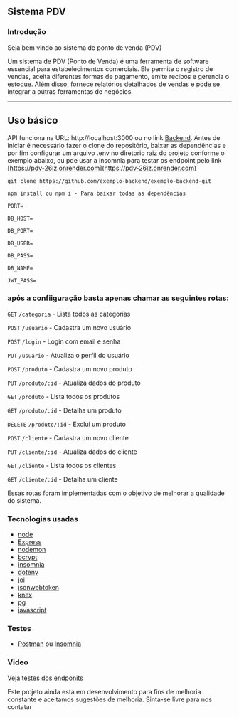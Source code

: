 ## Sistema PDV

### Introdução
Seja bem vindo ao sistema de ponto de venda (PDV)

Um sistema de PDV (Ponto de Venda) é uma ferramenta de software essencial para estabelecimentos comerciais. Ele permite o registro de vendas, aceita diferentes formas de pagamento, emite recibos e gerencia o estoque. Além disso, fornece relatórios detalhados de vendas e pode se integrar a outras ferramentas de negócios.
___________________

## Uso básico
API funciona na URL: http://localhost:3000 ou no link [Backend](https://pdv-26iz.onrender.com). Antes de iniciar é necessário fazer o clone do repositório, baixar as dependências e por fim configurar um arquivo .env no diretorio raiz do projeto conforme o exemplo abaixo, ou pde usar a insomnia para testar os endpoint pelo link [https://pdv-26iz.onrender.com](https://pdv-26iz.onrender.com)

````
git clone https://github.com/exemplo-backend/exemplo-backend-git

npm install ou npm i - Para baixar todas as dependências
```````

```
PORT=

DB_HOST= 

DB_PORT=

DB_USER=

DB_PASS=

DB_NAME=

JWT_PASS=
```

### após a confiiguração basta apenas chamar as seguintes rotas:

`GET` `/categoria` - Lista todos as categorias

`POST` `/usuario` - Cadastra um novo usuário

`POST` `/login` - Login com email e senha

`PUT` `/usuario` - Atualiza o perfil do usuário

`POST` `/produto` - Cadastra um novo produto

`PUT` `/produto/:id` - Atualiza dados do produto

`GET` `/produto` - Lista todos os produtos

`GET` `/produto/:id` - Detalha um produto

`DELETE` `/produto/:id` - Exclui um produto

`POST` `/cliente` - Cadastra um novo cliente

`PUT` `/cliente/:id` - Atualiza dados do cliente

`GET` `/cliente` - Lista todos os clientes

`GET` `/cliente/:id` - Detalha um cliente

Essas rotas foram implementadas com o objetivo de melhorar a qualidade do sistema.

### Tecnologias usadas

- [node](https://nodejs.org/)
- [Express](https://expressjs.com/pt-br/)
- [nodemon](https://www.npmjs.com/package/nodemon)
- [bcrypt](https://www.npmjs.com/package/bcrypt)
- [insomnia](https://insomnia.rest/)
- [dotenv](https://www.npmjs.com/package/dotenv)
- [joi](https://www.npmjs.com/package/joi)
- [jsonwebtoken](https://www.npmjs.com/package/jsonwebtoken)
- [knex](https://www.npmjs.com/package/knex)
- [pg](https://www.npmjs.com/package/pg)
- [javascript](https://developer.mozilla.org/pt-BR/docs/Web/JavaScript)

### Testes

- [Postman](https://www.postman.com/) ou [Insomnia](https://insomnia.rest/)

### Video

[Veja testes dos endponits](https://clipchamp.com/watch/Mk9FTG24WYd)

Este projeto ainda está em desenvolvimento para fins de melhoria constante e aceitamos sugestões de melhoria. Sinta-se livre para nos contatar



